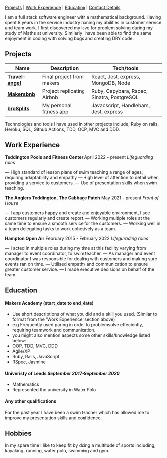 [Projects](#projects) | [Work Experience](#work) | [Education](#education) | [Contact Details](#contact)

I am a full stack software engineer with a mathematical background. Having spent 8 years in the service industry honing my abilities in customer service and team work.
I first discovered my love for problem solving during my study of Maths at university. Similarly I have been able to find the same enjoyment in coding with solving bugs and creating DRY code.

## <h2 id="projects">Projects</h2>

| Name                         | Description       | Tech/tools               |
| ---------------------------- | ----------------- | -----------------        |
| [**Travel-angel**](https://github.com/dennihous/travel-angel) | Final project from makers | React, Jest, express, MongoDB, Node|
| [**Makersbnb**](https://github.com/dennihous/makersbnb) | Project replicating Airbnb | Ruby, Capybara, Rspec, Sinatra, PostgreSQL |
| [**broSplits**](https://github.com/dennihous/broSplits)| My personal fitness app| Javacscript, Handlebars, Jest, express|

Technologies and tools I have used in other projects include, Ruby on rails, Heroku, SQL, Github Actions, TDD, OOP, MVC and DDD. 

## <h2 id="work">Work Experience</h2>

**Teddington Pools and Fitness Center** April 2022 - present
_Lifeguarding roles_

— High standard of lesson plans of swim teaching a range of ages, requiring adaptability and empathy
— High level of attention to detail when providing a service to customers.
— Use of presentation skills when swim teaching.

**The Anglers Teddington, The Cabbage Patch** May 2021 - present
_Front of House_

— I app customers happy and create and enjoyable environment, I see customers regularly and create report.
— Working multiple roles at the same time to ensure a smooth service for the customers.
— Working well in a team delegating tasks to work cohesively as a team.

**Hampton Open Air** February 2015 - February 2022
_Lifegurading roles_

— I acted in multiple roles during my time at this facility varying from manager to event coordinator, to swim teacher. 
— As manager and event coordinator I was responsible for dealing with customers and making sure events ran on time.
— Utilised empathy and communication to ensure greater customer service.
— I made executive decisions on behalf of the team.

## <h2 id="education">Education</h2>

#### Makers Academy (start_date to end_date)
- Use short descriptions of what you did and a skill you used. (Similar to format from the 'Work Experience' section above)
- e.g Frequently used paring in order to problemsolve effeciently, requiring teamwork and communication.
- you might also mention aspects some other skills/knowledge listed below: 
- OOP, TDD, MVC, DDD
- Agile/XP
- Ruby, Rails, JavaScript
- RSpec, Jasmine

#### Univeristy of Leeds _September 2017-September 2020_

- Mathematics
- Represented the university in Water Polo

#### Any other qualifications

For the past year I have been a swim teacher which has allowed me to improve my presentation skills and confidence.

## <h2 id="hobbies">Hobbies</h2>

In my spare time I like to keep fit by doing a multitude of sports including, kayaking, running, water polo, swimming and gym.

